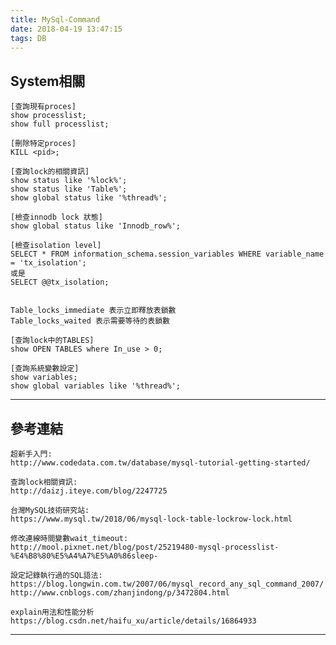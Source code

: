 ```yaml
---
title: MySql-Command
date: 2018-04-19 13:47:15
tags: DB
---
```



System相關
---
	[查詢現有proces]
	show processlist;
	show full processlist;
	
	[刪除特定proces]
	KILL <pid>;
	
	[查詢lock的相關資訊]
	show status like '%lock%';
	show status like 'Table%';
	show global status like '%thread%';

	[檢查innodb lock 狀態]
	show global status like 'Innodb_row%';

	[檢查isolation level]
	SELECT * FROM information_schema.session_variables WHERE variable_name = 'tx_isolation';
	或是
	SELECT @@tx_isolation;

	
	Table_locks_immediate 表示立即釋放表鎖數
	Table_locks_waited 表示需要等待的表鎖數
	
	[查詢lock中的TABLES]
	show OPEN TABLES where In_use > 0;
	
	[查詢系統變數設定]
	show variables;
	show global variables like '%thread%';
	
---

參考連結
---
	超新手入門:
	http://www.codedata.com.tw/database/mysql-tutorial-getting-started/
	
	查詢lock相關資訊:
	http://daizj.iteye.com/blog/2247725
	
	台灣MySQL技術研究站:
	https://www.mysql.tw/2018/06/mysql-lock-table-lockrow-lock.html

	修改連線時間變數wait_timeout: 
	http://mool.pixnet.net/blog/post/25219480-mysql-processlist-%E4%B8%80%E5%A4%A7%E5%A0%86sleep-
	
	設定記錄執行過的SQL語法: 
	https://blog.longwin.com.tw/2007/06/mysql_record_any_sql_command_2007/
	http://www.cnblogs.com/zhanjindong/p/3472804.html
	
	explain用法和性能分析
	https://blog.csdn.net/haifu_xu/article/details/16864933
---

